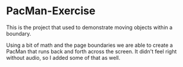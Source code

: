 # PacMan-Exercise
This is the project that used to demonstrate moving objects within a boundary.

Using a bit of math and the page boundaries we are able to create a PacMan that runs back and forth across the screen. It didn't feel right without audio, so I added some of that as well.
